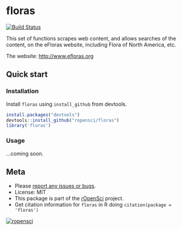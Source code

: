 floras
========

[![Build Status](https://api.travis-ci.org/ropensci/floras.png)](https://travis-ci.org/ropensci/floras)

This set of functions scrapes web content, and allows searches of the content, on the eFloras website, including Flora of North America, etc.

The website: http://www.efloras.org

## Quick start

### Installation

Install `floras` using `install_github` from devtools.

```r
install.packages("devtools")
devtools::install_github("ropensci/floras")
library('floras')
```

### Usage

...coming soon.

## Meta

* Please [report any issues or bugs](https://github.com/ropensci/floras/issues).
* License: MIT
* This package is part of the [rOpenSci](http://ropensci.org/packages) project.
* Get citation information for `floras` in R doing `citation(package = 'floras')`

[![ropensci](http://ropensci.org/public_images/github_footer.png)](http://ropensci.org)
